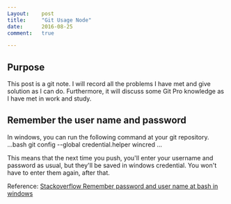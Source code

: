 ```yaml
---
Layout:    post
title:     "Git Usage Node"
date:      2016-08-25
comment:   true

---
```


## Purpose
This post is a git note. I will record all the problems I have met and give solution as I can do. Furthermore, it will discuss some Git Pro knowledge as I have met in work and study.

<!--MORE-->

## Remember the user name and password
In windows, you can run the following command at your git repository.
...bash
git config --global credential.helper wincred
...

This means that the next time you push, you'll enter your username and password as usual, but they'll be saved in windows credential. You won't have to enter them again, after that.

Reference: [Stackoverflow Remember password and user name at bash in windows][1]

[1]: http://stackoverflow.com/questions/5727555/remember-password-git-bash-under-windows
